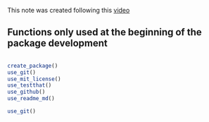 This note was created following this [video](https://www.youtube.com/watch?v=XjolVT16YNw)


## Functions only used at the beginning of the package development

```r

create_package()
use_git()
use_mit_license()
use_testthat()
use_github()
use_readme_md()
```


```r
use_git()
```

```
```
